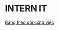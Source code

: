 # INTERN IT
[Bảng theo dõi công việc](https://docs.google.com/spreadsheets/d/1NSPWTQfwfDui0hKXiOJ1ACVhId-rnTEhiU3e28Q_sXQ/edit#gid=0)
